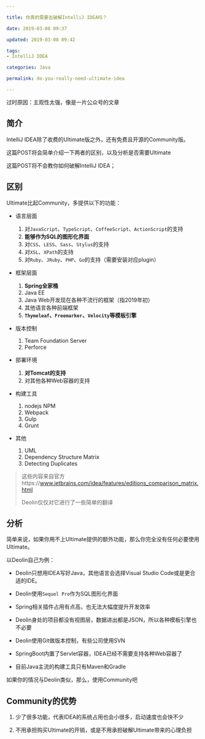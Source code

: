 ```yaml
---

title: 你真的需要去破解IntelliJ IDEA吗？

date: 2019-03-08 09:37

updated: 2019-03-08 09:42

tags:
- IntelliJ IDEA

categories: Java

permalink: do-you-really-need-ultimate-idea

---
```


过时原因：主观性太强，像是一片公众号的文章

## 简介

IntelliJ IDEA除了收费的Ultimate版之外，还有免费且开源的Community版。

这篇POST将会简单介绍一下两者的区别，以及分析是否需要Ultimate

这篇POST将不会教你如何破解IntelliJ IDEA；



## 区别

Ultimate比起Community，多提供以下的功能：

- 语言层面

    1. 对`JavaScript`、`TypeScript`、`CoffeeScript`、`ActionScript`的支持
    2. **能够作为SQL的图形化界面**
    3. 对`CSS`、`LESS`、`Sass`、`Stylus`的支持
    4. 对`XSL`、`XPath`的支持
    5. 对`Ruby`、`JRuby`、`PHP`、`Go`的支持（需要安装对应plugin）

    

- 框架层面
  1. **Spring全家桶**
  2. Java EE
  3. Java Web开发现在各种不流行的框架（指2019年初）
  4. 其他语言各种前端框架
  5. **`Thymeleaf`、`Freemarker`、`Velocity`等模板引擎**

  

- 版本控制

  1. Team Foundation Server
  2. Perforce

  

- 部署环境

  1. **对Tomcat的支持**
  2. 对其他各种Web容器的支持

  

- 构建工具

  1. nodejs NPM
  2. Webpack
  3. Gulp
  4. Grunt

  

- 其他
  1. UML
  2. Dependency Structure Matrix
  3. Detecting Duplicates



> 这些内容来自官方https://www.jetbrains.com/idea/features/editions_comparison_matrix.html
>
> Deolin仅仅对它进行了一些简单的翻译



## 分析

简单来说，如果你用不上Ultimate提供的额外功能，那么你完全没有任何必要使用Ultimate。

以Deolin自己为例：

- Deolin只想用IDEA写好Java，其他语言会选择Visual Studio Code或是更合适的IDE。

- Deolin使用`Sequel Pro`作为SQL图形化界面
- Spring相关插件占用有点高，也无法大幅度提升开发效率
- Deolin身处的项目都没有视图层，数据进出都是JSON，所以各种模板引擎也不必要
- Deolin使用Git做版本控制，有些公司使用SVN
- SpringBoot内置了Servlet容器，IDEA已经不需要支持各种Web容器了
- 目前Java主流的构建工具只有Maven和Gradle



如果你的情况与Deolin类似，那么，使用Community吧



## Community的优势

1. 少了很多功能，代表IDEA的系统占用也会小很多，启动速度也会快不少

2. 不用承担购买Ultimate的开销，或是不用承担破解Ultimate带来的心理负担

   

